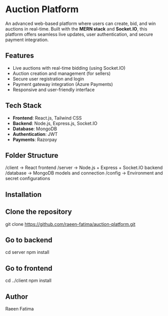 #  Auction Platform

An advanced web-based platform where users can create, bid, and win auctions in real-time. Built with the **MERN stack** and **Socket.IO**, this platform offers seamless live updates, user authentication, and secure payment integration.

##  Features

- Live auctions with real-time bidding (using Socket.IO)
- Auction creation and management (for sellers)
- Secure user registration and login
- Payment gateway integration (Azure Payments)
- Responsive and user-friendly interface

##  Tech Stack

- **Frontend**: React.js, Tailwind CSS
- **Backend**: Node.js, Express.js, Socket.IO
- **Database**: MongoDB
- **Authentication**: JWT
- **Payments**: Razorpay

##  Folder Structure
/client → React frontend
/server → Node.js + Express + Socket.IO backend
/database → MongoDB models and connection
/config → Environment and secret configurations


##  Installation


## Clone the repository
git clone https://github.com/raeen-fatima/auction-platform.git

## Go to backend
cd server
npm install

## Go to frontend
cd ../client
npm install

## Author
Raeen Fatima
